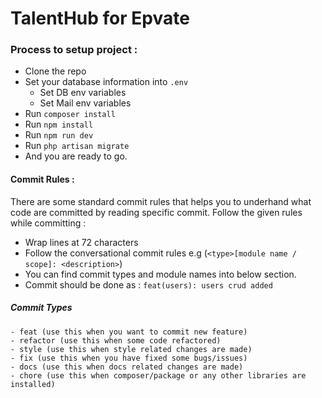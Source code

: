 # TalentHub for Epvate


### Process to setup project : 
- Clone the repo
- Set your database information into `.env`
    - Set DB env variables
    - Set Mail env variables
- Run `composer install`
- Run `npm install`
- Run `npm run dev`
- Run `php artisan migrate`
- And you are ready to go.

#### Commit Rules :
There are some standard commit rules that helps you to underhand what code are committed by reading specific commit. 
Follow the given rules while committing :  
- Wrap lines at 72 characters
- Follow the conversational commit rules e.g (`<type>[module name / scope]: <description>`)
 - You can find commit types and module names into below section.  
 - Commit should be done as : `feat(users): users crud added`
 
##### Commit Types
    - feat (use this when you want to commit new feature) 
    - refactor (use this when some code refactored)
    - style (use this when style related changes are made)
    - fix (use this when you have fixed some bugs/issues)
    - docs (use this when docs related changes are made)
    - chore (use this when composer/package or any other libraries are installed)
    
